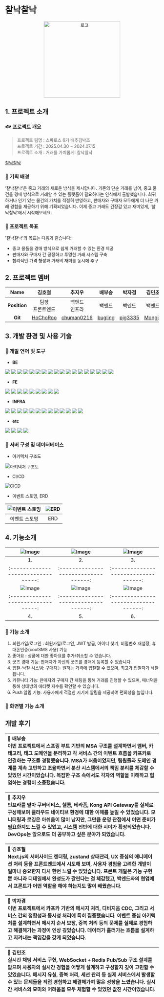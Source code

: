 # 찰낙찰낙

<p align="center">
  <img alt="로고" src="https://github.com/user-attachments/assets/c0d2e3cc-fcda-404d-a773-b5e312913161" width="250" height="250">
</p>

## 1. 프로젝트 소개

### 🐟 프로젝트 개요

> 프로젝트 팀명 : 스파로스 6기 배추김박조<br>
> 프로젝트 기간 : 2025.04.30 ~ 2024.07.15<br>
> 프로젝트 소개 : 거래를 가치롭게! 찰낙찰낙
> 

[찰낙찰낙](https://www.cabbage-secondhand.shop/)

### 🐠 기획 배경
‘찰낙찰낙’은 중고 거래의 새로운 방식을 제시합니다. 기존의 단순 거래를 넘어, 중고 물건을 경매 방식으로 거래할 수 있는 플랫폼이 필요하다는 인식에서 출발했습니다. 희귀하거나 인기 있는 물건의 가치를 적절히 반영하고, 판매자와 구매자 모두에게 더 나은 거래 경험을 제공하기 위해 기획되었습니다. 이제 중고 거래도 긴장감 있고 재미있게, ‘찰낙찰낙’에서 시작해보세요.

### 🐡 프로젝트 목표

'찰낙찰낙'의 목표는 다음과 같습니다:<br>
- 중고 물품을 경매 방식으로 쉽게 거래할 수 있는 환경 제공
- 판매자와 구매자 간 공정하고 투명한 거래 시스템 구축
- 합리적인 가격 형성과 거래의 재미를 동시에 추구

## 2. 프로젝트 멤버

|   **Name**   |김호철|추지우|배부승|박자겸|김민조|
| :----------: | :-----: | :-----: | :-----: | :-----: | :-----:|
| **Position** |팀장 <br/> 프론트엔드|백엔드<br>인프라|백엔드|백엔드|백엔드|
|   **Git**    |[HoChoRoo](https://github.com/HoChoRoo)|[chuman0216](https://github.com/chuman0216)|[bugling](https://github.com/bugling)|[pjg3335](https://github.com/pjg3335)|[Mongjo](https://github.com/Mongjo)|


## 3. 개발 환경 및 사용 기술

### 🦈 개발 언어 및 도구

- **BE**

<img src="https://img.shields.io/badge/NestJS-E0234E?style=for-the-badge&logo=nestjs&logoColor=white"> <img src="https://img.shields.io/badge/Node.js-339933?style=for-the-badge&logo=nodedotjs&logoColor=white"> <img src="https://img.shields.io/badge/Fastify-000000?style=for-the-badge&logo=fastify&logoColor=white"> <img src="https://img.shields.io/badge/TypeScript-3178C6?style=for-the-badge&logo=typescript&logoColor=white"> <img src="https://img.shields.io/badge/fp--ts-8C52FF?style=for-the-badge&logo=fp-ts&logoColor=white"> <img src="https://img.shields.io/badge/Java-007396?style=for-the-badge&logo=java&logoColor=white"> <img src="https://img.shields.io/badge/Prisma-2D3748?style=for-the-badge&logo=prisma&logoColor=white"> <img src="https://img.shields.io/badge/Swagger-85EA2D?style=for-the-badge&logo=swagger&logoColor=black"> <img src="https://img.shields.io/badge/SpringBoot-6DB33F?style=for-the-badge&logo=springboot&logoColor=white"> <img src="https://img.shields.io/badge/SpringSecurity-6DB33F?style=for-the-badge&logo=springsecurity&logoColor=white"> <img src="https://img.shields.io/badge/SpringBatch-6DB33F?style=for-the-badge&logo=spring&logoColor=white"> <img src="https://img.shields.io/badge/MySQL-4479A1?style=for-the-badge&logo=mysql&logoColor=white"> <img src="https://img.shields.io/badge/PostgreSQL-316192?style=for-the-badge&logo=postgresql&logoColor=white"> <img src="https://img.shields.io/badge/Redis-DC382D?style=for-the-badge&logo=redis&logoColor=white"> <img src="https://img.shields.io/badge/MongoDB-4EA94B?style=for-the-badge&logo=mongodb&logoColor=white"> <img src="https://img.shields.io/badge/Elasticsearch-005571?style=for-the-badge&logo=elasticsearch&logoColor=white"> <img src="https://img.shields.io/badge/Apache%20Kafka-231F20?style=for-the-badge&logo=apachekafka&logoColor=white"> <img src="https://img.shields.io/badge/QueryDSL-0088CC?style=for-the-badge&logoColor=white">

- **FE**

<img src="https://img.shields.io/badge/Next.js-000000?style=for-the-badge&logo=nextdotjs&logoColor=white"> <img src="https://img.shields.io/badge/TypeScript-3178C6?style=for-the-badge&logo=typescript&logoColor=white"> <img src="https://img.shields.io/badge/TailwindCSS-06B6D4?style=for-the-badge&logo=tailwindcss&logoColor=white"> <img src="https://img.shields.io/badge/React-61DAFB?style=for-the-badge&logo=react&logoColor=black"> <img src="https://img.shields.io/badge/@dnd--kit-000000?style=for-the-badge&logo=typescript&logoColor=white"> <img src="https://img.shields.io/badge/react--hook--form-EC5990?style=for-the-badge&logo=reacthookform&logoColor=white"> <img src="https://img.shields.io/badge/Swiper-6332F6?style=for-the-badge&logo=swiper&logoColor=white"> <img src="https://img.shields.io/badge/Zod-3C3C3C?style=for-the-badge&logo=zod&logoColor=white"> <img src="https://img.shields.io/badge/Zustand-000000?style=for-the-badge&logo=react&logoColor=white">

- **INFRA**

<img src="https://img.shields.io/badge/Kubernetes-326CE5?style=for-the-badge&logo=kubernetes&logoColor=white"> <img src="https://img.shields.io/badge/AWS EC2-FF9900?style=for-the-badge&logo=amazonaws&logoColor=white"> <img src="https://img.shields.io/badge/AWS EKS-FF9900?style=for-the-badge&logo=amazoneks&logoColor=white"> <img src="https://img.shields.io/badge/AWS S3-569A31?style=for-the-badge&logo=amazons3&logoColor=white"> <img src="https://img.shields.io/badge/Docker-2496ED?style=for-the-badge&logo=docker&logoColor=white"> <img src="https://img.shields.io/badge/Helm-277A9F?style=for-the-badge&logo=helm&logoColor=white"> <img src="https://img.shields.io/badge/GitHub Actions-2088FF?style=for-the-badge&logo=githubactions&logoColor=white"> <img src="https://img.shields.io/badge/ArgoCD-EF7B4D?style=for-the-badge&logo=argo&logoColor=white"> <img src="https://img.shields.io/badge/Terraform-7B42BC?style=for-the-badge&logo=terraform&logoColor=white"> <img src="https://img.shields.io/badge/Prometheus-E6522C?style=for-the-badge&logo=prometheus&logoColor=white"> <img src="https://img.shields.io/badge/Kibana-005571?style=for-the-badge&logo=kibana&logoColor=white"> <img src="https://img.shields.io/badge/Kong-002659?style=for-the-badge&logo=kong&logoColor=white"> <img src="https://img.shields.io/badge/Debezium-000000?style=for-the-badge&logo=apachekafka&logoColor=white">

- **etc**

<img src="https://img.shields.io/badge/GitHub-181717?style=for-the-badge&logo=github&logoColor=white"> <img src="https://img.shields.io/badge/Notion-000000?style=for-the-badge&logo=notion&logoColor=white"> <img src="https://img.shields.io/badge/Slack-4A154B?style=for-the-badge&logo=slack&logoColor=white"> <img src="https://img.shields.io/badge/Jira-0052CC?style=for-the-badge&logo=jira&logoColor=white">

### 🐙 **서버 구성 및 데이터베이스**

- 아키텍처 구조도

<img alt="아키텍처 구조도" src="https://github.com/user-attachments/assets/5952e691-ecf6-451f-a2e5-dd42b0de7a7f">

- CI/CD

<img alt="CICD" src="https://github.com/user-attachments/assets/543a8c5f-9c02-4db6-a924-1612408adf06">

- 이벤트 스토밍, ERD

| ![이벤트 스토밍](https://github.com/user-attachments/assets/8c57322d-e87d-4f80-b022-3634aeb4a53d) | ![ERD](https://github.com/user-attachments/assets/4bfeac59-cb79-4a63-94f5-b8df6c4d7033) |
|:---------------------------:|:----------------------------------:|
| 이벤트 스토밍 | ERD |

## 4. 기능소개

|![Image](https://github.com/user-attachments/assets/a51a141c-e2e1-419c-9ed0-d1d67d9ef9fe) | ![Image](https://github.com/user-attachments/assets/5a857724-ae41-440f-9169-5677c81bbd5c) | ![Image](https://github.com/user-attachments/assets/04a1f1ba-7987-4518-87fa-82ee9472348f) |
|:--------------------------------:|:----------------------------------:|:----------------------------------:|
| 1. | 2. | 3. |
|:--------------------------------:|:----------------------------------:|:----------------------------------:|
| ![Image](https://github.com/user-attachments/assets/29d3067c-471f-476d-991c-00735716689a) | ![Image](https://github.com/user-attachments/assets/5324626c-9021-4d47-abac-973027f9f822) | ![Image](https://github.com/user-attachments/assets/48b60072-4e24-479e-a0b0-31dceb7ad9dc)
|:--------------------------------:|:----------------------------------:|:----------------------------------:|
| 4. | 5. | 6. |

### 🦐 기능 소개

1. 회원가입/로그인 : 회원가입/로그인, JWT 발급, 아이디 찾기, 비밀번호 재설정, 휴대폰인증(coolSMS 사용) 기능
2. 좋아요 : 상품에 대한 좋아요를 추가/취소할 수 있습니다.
2. 굿즈 경매 기능: 판매자가 자신의 굿즈를 경매에 등록할 수 있습니다.
3. 입찰-낙찰 시스템: 구매자는 원하는 가격에 입찰할 수 있으며, 최고가 입찰자가 낙찰됩니다.
4. 커뮤니티 기능: 판매자와 구매자 간 채팅을 통해 거래를 진행할 수 있으며, 매너덕을 통해 상대방의 에티켓 지수를 확인할 수 있습니다.
5. Push 알림 기능: 사용자에게 적절한 시기에 알림을 제공하여 편의성을 높입니다.

### 🦀 화면별 기능 소개



## 개발 후기

| 🐚 배부승 <br> 이번 프로젝트에서 스프링 부트 기반의 MSA 구조를 설계하면서 멤버, 카테고리, 태그 도메인을 분리하고 각 서비스 간의 이벤트 흐름을 카프카로 연결하는 구조를 경험했습니다. MSA가 처음이었지만, 팀원들과 도메인 경계를 계속 고민하고 조율하면서 분산 시스템에서의 책임 분리를 체감할 수 있었던 시간이었습니다. 복잡한 구조 속에서도 각자의 역할을 이해하고 협업하는 경험이 소중했습니다.
|:-------|

| 🪸 추지우 <br> 인프라를 맡아 쿠버네티스, 헬름, 테라폼, Kong API Gateway를 실제로 구성해보며 클라우드 네이티브 환경에 대한 이해를 높일 수 있었습니다. 모니터링과 로깅은 아쉬움이 많이 남지만, 그만큼 운영 관점에서 어떤 준비가 필요한지도 느낄 수 있었고, 시스템 전반에 대한 시야가 확장되었습니다. DevOps는 앞으로도 더 공부하고 싶은 분야가 되었습니다.
|:-------|

| 🪼 김호철 <br> Next.js의 서버사이드 렌더링, zustand 상태관리, UX 중심의 애니메이션 처리 등을 프론트엔드에서 시도해 보며, 사용자 경험을 고려한 개발이 얼마나 중요한지 다시 한번 느낄 수 있었습니다. 프론트 개발은 기능 구현 뿐 아니라 디테일에서 완성도가 갈린다는 걸 체감했고, 백엔드와의 협업에서 프론트가 어떤 역할을 해야 하는지도 많이 배웠습니다.
|:-------|

| 🐳 박자겸 <br> 이번 프로젝트에서 카프카 기반의 메시지 처리, 디비지움 CDC, 그리고 서비스 간의 정합성과 동시성 처리에 특히 집중했습니다. 이벤트 중심 아키텍처를 설계하면서 메시지 순서 보장, 중복 처리 등의 문제를 실제로 경험하고 해결해가는 과정이 인상 깊었습니다. 데이터가 흘러가는 흐름을 설계하고 지켜내는 책임감을 갖게 되었습니다.
|:-------|

| 🦭 김민조 <br> 실시간 채팅 서비스 구현, WebSocket + Redis Pub/Sub 구조 설계를 맡으며 사용자의 실시간 경험을 어떻게 설계하고 구성할지 깊이 고민할 수 있었습니다. 메시지 유실, 중복 처리, 세션 관리 등 실제 서비스에서 발생할 수 있는 문제들을 직접 경험하고 해결해가며 많은 성장을 느꼈습니다. 실시간 서비스의 묘미와 어려움을 모두 체험할 수 있었던 값진 시간이었습니다.
|:-------|
